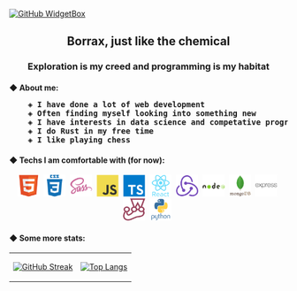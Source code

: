 [![GitHub WidgetBox](https://github-widgetbox.vercel.app/api/profile?username=borrax&data=followers,repositories,stars,commits&theme=viridescent)](https://github.com/yeazin)
<h2 align="center">
    Borrax, just like the chemical   
</h2>

<h3 align="center">
Exploration is my creed and programming is my habitat
</h3>

<h4>
◆ About me:
<pre>
    ◈ I have done a lot of web development
    ◈ Often finding myself looking into something new
    ◈ I have interests in data science and competative programming
    ◈ I do Rust in my free time
    ◈ I like playing chess
</pre>
</h4>

<h4>
◆ Techs I am comfortable with (for now):
</h4>
<div align="center">
  <img src="https://github.com/devicons/devicon/blob/master/icons/html5/html5-original.svg" title="HTML5" alt="HTML" width="40" height="40"/>&nbsp;
  <img src="https://github.com/devicons/devicon/blob/master/icons/css3/css3-plain-wordmark.svg"  title="CSS3" alt="CSS" width="40" height="40"/>&nbsp;
  <img src="https://github.com/devicons/devicon/blob/master/icons/sass/sass-original.svg" title="Sass" alt="Sass" width="40" height="40"/>&nbsp;
  <img src="https://github.com/devicons/devicon/blob/master/icons/javascript/javascript-original.svg" title="JavaScript" alt="JavaScript" width="40" height="40"/>&nbsp;
  <img src="https://github.com/devicons/devicon/blob/master/icons/typescript/typescript-original.svg" title="TypeScript" alt="TypeScript" width="40" height="40"/>&nbsp;
  <img src="https://github.com/devicons/devicon/blob/master/icons/react/react-original-wordmark.svg" title="React" alt="React" width="40" height="40"/>&nbsp;
  <img src="https://github.com/devicons/devicon/blob/master/icons/redux/redux-original.svg" title="Redux" alt="Redux " width="40" height="40"/>&nbsp;
  <img src="https://github.com/devicons/devicon/blob/master/icons/nodejs/nodejs-original-wordmark.svg" title="NodeJS" alt="NodeJS" width="40" height="40"/>&nbsp;
  <img src="https://github.com/devicons/devicon/blob/master/icons/mongodb/mongodb-original-wordmark.svg" title="MongoDB" alt="MongoDb" width="40" height="40"/>&nbsp;
  <img src="https://github.com/devicons/devicon/blob/master/icons/express/express-original-wordmark.svg" title="Express" alt="Express" width="40" height="40"/>&nbsp;
    <img src="https://github.com/devicons/devicon/blob/master/icons/jest/jest-plain.svg" title="Jest" alt="Jest" width="40" height="40"/>&nbsp;
    <img src="https://github.com/devicons/devicon/blob/master/icons/python/python-original-wordmark.svg" title="Python" alt="Python" width="40" height="40"/>&nbsp;
</div>

<h4>
◆ Some more stats:
</h4>
<table align="center" width="100%" height="100%" >
 <tr>
  <td>
  
  
[![GitHub Streak](http://github-readme-streak-stats.herokuapp.com?user=borrax&theme=dark&background=000000)](https://git.io/streak-stats)

  </td>
  <td>
  
  
[![Top Langs](https://github-readme-stats.vercel.app/api/top-langs/?username=borrax&theme=radical&layout=compact)](https://github.com/yeazin)
  </td>
</table>
